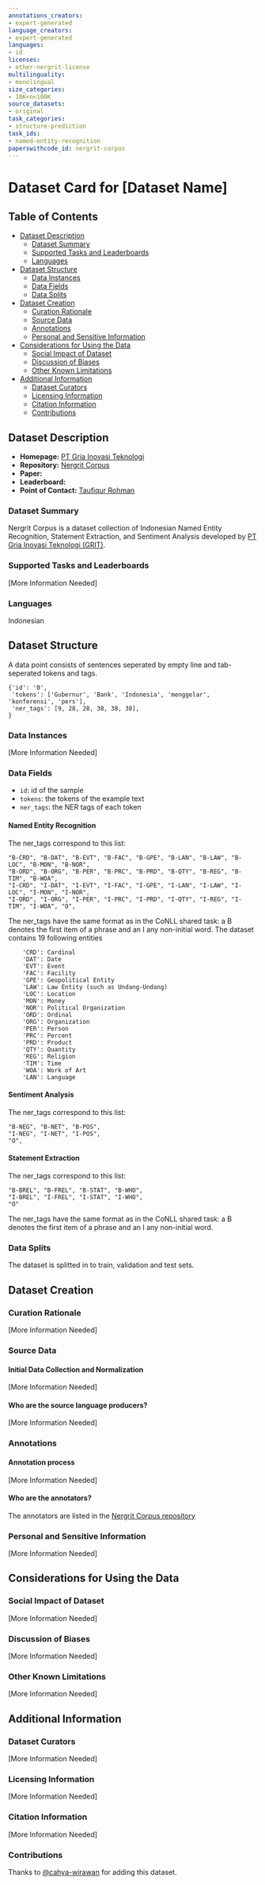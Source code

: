 ```yaml
---
annotations_creators:
- expert-generated
language_creators:
- expert-generated
languages:
- id
licenses:
- other-nergrit-license
multilinguality:
- monolingual
size_categories:
- 10K<n<100K
source_datasets:
- original
task_categories:
- structure-prediction
task_ids:
- named-entity-recognition
paperswithcode_id: nergrit-corpus
---
```


# Dataset Card for [Dataset Name]

## Table of Contents
- [Dataset Description](#dataset-description)
  - [Dataset Summary](#dataset-summary)
  - [Supported Tasks and Leaderboards](#supported-tasks-and-leaderboards)
  - [Languages](#languages)
- [Dataset Structure](#dataset-structure)
  - [Data Instances](#data-instances)
  - [Data Fields](#data-fields)
  - [Data Splits](#data-splits)
- [Dataset Creation](#dataset-creation)
  - [Curation Rationale](#curation-rationale)
  - [Source Data](#source-data)
  - [Annotations](#annotations)
  - [Personal and Sensitive Information](#personal-and-sensitive-information)
- [Considerations for Using the Data](#considerations-for-using-the-data)
  - [Social Impact of Dataset](#social-impact-of-dataset)
  - [Discussion of Biases](#discussion-of-biases)
  - [Other Known Limitations](#other-known-limitations)
- [Additional Information](#additional-information)
  - [Dataset Curators](#dataset-curators)
  - [Licensing Information](#licensing-information)
  - [Citation Information](#citation-information)
  - [Contributions](#contributions)

## Dataset Description

- **Homepage:** [PT Gria Inovasi Teknologi](https://grit.id/)
- **Repository:** [Nergrit Corpus](https://github.com/grit-id/nergrit-corpus)
- **Paper:**
- **Leaderboard:**
- **Point of Contact:** [Taufiqur Rohman](mailto:taufiq@grit.id)

### Dataset Summary

Nergrit Corpus is a dataset collection of Indonesian Named Entity Recognition, Statement Extraction, 
and Sentiment Analysis developed by [PT Gria Inovasi Teknologi (GRIT)](https://grit.id/). 

### Supported Tasks and Leaderboards

[More Information Needed]

### Languages

Indonesian

## Dataset Structure

A data point consists of sentences seperated by empty line and tab-seperated tokens and tags. 
```
{'id': '0',
 'tokens': ['Gubernur', 'Bank', 'Indonesia', 'menggelar', 'konferensi', 'pers'],
 'ner_tags': [9, 28, 28, 38, 38, 38],
}
```
### Data Instances

[More Information Needed]

### Data Fields
- `id`: id of the sample
- `tokens`: the tokens of the example text
- `ner_tags`: the NER tags of each token

#### Named Entity Recognition
The ner_tags correspond to this list:
```
"B-CRD", "B-DAT", "B-EVT", "B-FAC", "B-GPE", "B-LAN", "B-LAW", "B-LOC", "B-MON", "B-NOR", 
"B-ORD", "B-ORG", "B-PER", "B-PRC", "B-PRD", "B-QTY", "B-REG", "B-TIM", "B-WOA",
"I-CRD", "I-DAT", "I-EVT", "I-FAC", "I-GPE", "I-LAN", "I-LAW", "I-LOC", "I-MON", "I-NOR",
"I-ORD", "I-ORG", "I-PER", "I-PRC", "I-PRD", "I-QTY", "I-REG", "I-TIM", "I-WOA", "O",
```
The ner_tags have the same format as in the CoNLL shared task: a B denotes the first item of a phrase and an I any 
non-initial word. The dataset contains 19 following entities
```
    'CRD': Cardinal
    'DAT': Date
    'EVT': Event
    'FAC': Facility
    'GPE': Geopolitical Entity
    'LAW': Law Entity (such as Undang-Undang)
    'LOC': Location
    'MON': Money
    'NOR': Political Organization
    'ORD': Ordinal
    'ORG': Organization
    'PER': Person
    'PRC': Percent
    'PRD': Product
    'QTY': Quantity
    'REG': Religion
    'TIM': Time
    'WOA': Work of Art
    'LAN': Language
```
#### Sentiment Analysis
The ner_tags correspond to this list:
```
"B-NEG", "B-NET", "B-POS",
"I-NEG", "I-NET", "I-POS",
"O",
```

#### Statement Extraction
The ner_tags correspond to this list:
```
"B-BREL", "B-FREL", "B-STAT", "B-WHO",
"I-BREL", "I-FREL", "I-STAT", "I-WHO", 
"O"
```
The ner_tags have the same format as in the CoNLL shared task: a B denotes the first item of a phrase and an I any 
non-initial word.

### Data Splits

The dataset is splitted in to train, validation and test sets.

## Dataset Creation

### Curation Rationale

[More Information Needed]

### Source Data

#### Initial Data Collection and Normalization

[More Information Needed]

#### Who are the source language producers?

[More Information Needed]

### Annotations

#### Annotation process

[More Information Needed]

#### Who are the annotators?
The annotators are listed in the
[Nergrit Corpus repository](https://github.com/grit-id/nergrit-corpus)

### Personal and Sensitive Information

[More Information Needed]

## Considerations for Using the Data

### Social Impact of Dataset

[More Information Needed]

### Discussion of Biases

[More Information Needed]

### Other Known Limitations

[More Information Needed]

## Additional Information

### Dataset Curators

[More Information Needed]

### Licensing Information

[More Information Needed]

### Citation Information

[More Information Needed]

### Contributions

Thanks to [@cahya-wirawan](https://github.com/cahya-wirawan) for adding this dataset.